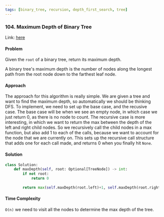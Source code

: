 ```yaml
---
tags: [binary_tree, recursion, depth_first_search, tree]
---
```


### 104. Maximum Depth of Binary Tree

Link: [here](https://leetcode.com/problems/maximum-depth-of-binary-tree/description/)

#### Problem
Given the `root` of a binary tree, return its maximum depth.

A binary tree's maximum depth is the number of nodes along the longest path from the root node down to the farthest leaf node.

#### Approach
The approach for this algorithm is really simple. We are given a tree and want to find the maximum depth, so automatically we should be thinking DFS. To implement, we need to set up the base case, and the recusive case. The base case will be when we see an empty node, in which case we just return 0, as there is no node to count. The recursive case is more interesting, in which we want to return the max between the depth of the left and right child nodes. So we recursively call the child nodes in a max function, but also add 1 to each of the calls, because we want to account for the node that we are currently on. This sets up the recursive call structure that adds one for each call made, and returns 0 when you finally hit `None`.

#### Solution
```python 
class Solution:
    def maxDepth(self, root: Optional[TreeNode]) -> int:
        if not root:
            return 0
        
        return max(self.maxDepth(root.left)+1, self.maxDepth(root.right)+1)
```

#### Time Complexity
`O(n)` we need to visit all the nodes to determine the max depth of the tree.